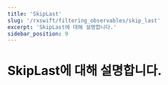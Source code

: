 ```yaml
---
title: 'SkipLast'
slug: '/rxswift/filtering_observables/skip_last'
excerpt: 'SkipLast에 대해 설명합니다.'
sidebar_position: 9
---
```


# SkipLast에 대해 설명합니다.